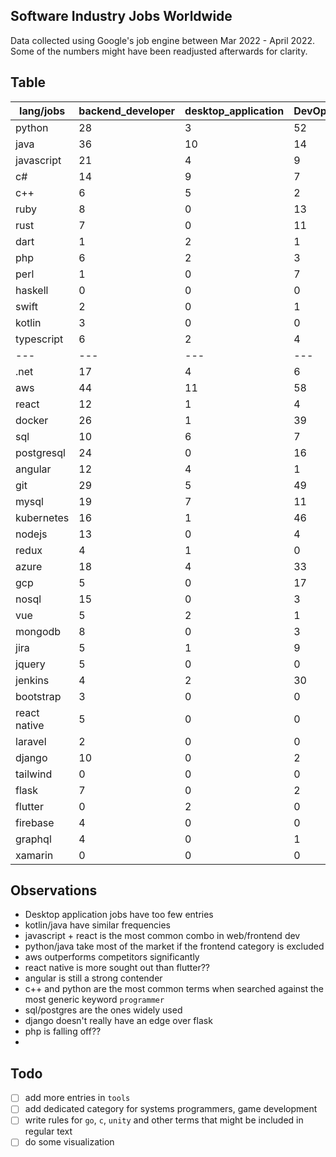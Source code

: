 ## Software Industry Jobs Worldwide
Data collected using Google's job engine between Mar 2022 - April 2022.
Some of the numbers might have been readjusted afterwards for clarity.

## Table
|lang/jobs|backend_developer|desktop_application|DevOps|frontend_developer|mobile_app_developer|programmer|software_developer|software_engineer|web_developer|
|---|---|---|---|---|---|---|---|---|---|
|python|28|3|52|5|5|24|27|36|11|
|java|36|10|14|0|27|12|23|22|3|
|javascript|21|4|9|71|14|17|33|33|63|
|c#|14|9|7|1|7|19|25|17|7|
|c++|6|5|2|1|4|25|10|22|3|
|ruby|8|0|13|5|2|1|9|13|7|
|rust|7|0|11|10|6|7|15|16|5|
|dart|1|2|1|2|5|0|0|0|0|
|php|6|2|3|7|3|4|4|2|33|
|perl|1|0|7|1|0|8|3|3|6|
|haskell|0|0|0|0|0|0|1|1|0|
|swift|2|0|1|0|32|1|4|1|0|
|kotlin|3|0|0|1|24|1|4|3|0|
|typescript|6|2|4|23|1|1|6|13|5|
|---|---|---|---|---|---|---|---|---|---|
|.net|17|4|6|8|3|10|24|11|12|
|aws|44|11|58|13|5|8|38|43|17|
|react|12|1|4|54|9|2|19|23|26|
|docker|26|1|39|5|0|3|17|23|7|
|sql|10|6|7|2|4|25|23|11|4|
|postgresql|24|0|16|3|6|5|26|17|18|
|angular|12|4|1|35|5|3|15|17|18|
|git|29|5|49|40|32|18|33|34|44|
|mysql|19|7|11|3|4|3|14|12|23|
|kubernetes|16|1|46|3|0|2|13|21|4|
|nodejs|13|0|4|18|3|0|12|8|8|
|redux|4|1|0|17|0|0|0|0|5|
|azure|18|4|33|6|2|4|12|18|5|
|gcp|5|0|17|0|3|5|5|10|2|
|nosql|15|0|3|2|1|1|7|12|4|
|vue|5|2|1|19|0|0|6|8|12|
|mongodb|8|0|3|2|0|1|4|4|4|
|jira|5|1|9|4|5|1|6|8|3|
|jquery|5|0|0|16|3|4|6|3|21|
|jenkins|4|2|30|5|3|3|5|11|5|
|bootstrap|3|0|0|10|1|0|4|2|8|
|react native|5|0|0|8|14|0|1|2|1|
|laravel|2|0|0|3|0|0|2|0|11|
|django|10|0|2|1|1|1|2|1|3|
|tailwind|0|0|0|1|0|0|2|1|1|
|flask|7|0|2|0|0|0|1|0|1|
|flutter|0|2|0|3|10|0|1|0|0|
|firebase|4|0|0|0|4|0|1|0|2|
|graphql|4|0|1|7|3|1|3|6|3|
|xamarin|0|0|0|0|6|0|1|0|0|

## Observations
- Desktop application jobs have too few entries
- kotlin/java have similar frequencies
- javascript + react is the most common combo in web/frontend dev
- python/java take most of the market if the frontend category is excluded
- aws outperforms competitors significantly
- react native is more sought out than flutter??
- angular is still a strong contender
- c++ and python are the most common terms when searched against the most generic keyword `programmer`
- sql/postgres are the ones widely used
- django doesn't really have an edge over flask
- php is falling off??
- 

## Todo
- [ ] add more entries in `tools`
- [ ] add dedicated category for systems programmers, game development
- [ ] write rules for `go`, `c`, `unity` and other terms that might be included in regular text
- [ ] do some visualization